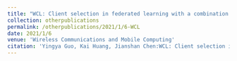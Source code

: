 ```yaml
---
title: "WCL: Client selection in federated learning with a combination of model weight divergence and client training loss for Internet traffic classification"
collection: otherpublications
permalink: /otherpublications/2021/1/6-WCL
date: 2021/1/6
venue: 'Wireless Communications and Mobile Computing'
citation: 'Yingya Guo, Kai Huang, Jianshan Chen:WCL: Client selection in federated learning with a combination of model weight divergence and client training loss for Internet traffic classification,Wireless Communications and Mobile Computing, 2021, 2021: 1-10'
---
```

